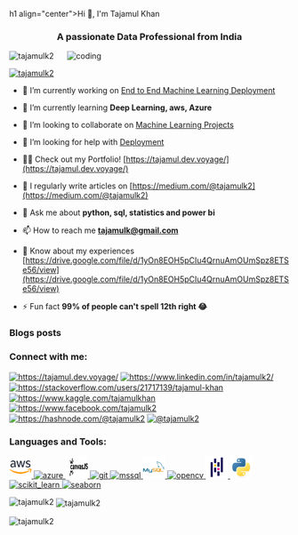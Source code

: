 h1 align="center">Hi 👋, I'm Tajamul Khan</h1>
<h3 align="center">A passionate Data Professional from India</h3>

<img align="right" alt="coding" width="400" src="https://media4.giphy.com/media/Xewa8pwHHvzheQFKDD/giphy.gif">

<p align="left"> <img src="https://komarev.com/ghpvc/?username=tajamulk2&label=Profile%20views&color=0e75b6&style=flat" alt="tajamulk2" /> </p>

<p align="left"> <a href="https://github.com/ryo-ma/github-profile-trophy"><img src="https://github-profile-trophy.vercel.app/?username=tajamulk2" alt="tajamulk2" /></a> </p>

- 🔭 I’m currently working on [End to End Machine Learning Deployment](https://github.com/tajamulk2/mlproject)

- 🌱 I’m currently learning **Deep Learning, aws, Azure**

- 👯 I’m looking to collaborate on [Machine Learning Projects](https://github.com/tajamulk2/mlproject)

- 🤝 I’m looking for help with [Deployment](https://github.com/tajamulk2/mlproject)

- 👨‍💻 Check out my Portfolio! [https://tajamul.dev.voyage/](https://tajamul.dev.voyage/)

- 📝 I regularly write articles on [https://medium.com/@tajamulk2](https://medium.com/@tajamulk2)

- 💬 Ask me about **python, sql, statistics and power bi**

- 📫 How to reach me **tajamulk@gmail.com**

- 📄 Know about my experiences [https://drive.google.com/file/d/1yOn8EOH5pCIu4QrnuAmOUmSpz8ETSe56/view](https://drive.google.com/file/d/1yOn8EOH5pCIu4QrnuAmOUmSpz8ETSe56/view)

- ⚡ Fun fact **99% of people can't spell 12th right 😂**

### Blogs posts
<!-- BLOG-POST-LIST:START -->
<!-- BLOG-POST-LIST:END -->

<h3 align="left">Connect with me:</h3>
<p align="left">
<a href="https://dev.to/https://tajamul.dev.voyage/" target="blank"><img align="center" src="https://raw.githubusercontent.com/rahuldkjain/github-profile-readme-generator/master/src/images/icons/Social/devto.svg" alt="https://tajamul.dev.voyage/" height="30" width="40" /></a>
<a href="https://linkedin.com/in/https://www.linkedin.com/in/tajamulk2/" target="blank"><img align="center" src="https://raw.githubusercontent.com/rahuldkjain/github-profile-readme-generator/master/src/images/icons/Social/linked-in-alt.svg" alt="https://www.linkedin.com/in/tajamulk2/" height="30" width="40" /></a>
<a href="https://stackoverflow.com/users/https://stackoverflow.com/users/21717139/tajamul-khan" target="blank"><img align="center" src="https://raw.githubusercontent.com/rahuldkjain/github-profile-readme-generator/master/src/images/icons/Social/stack-overflow.svg" alt="https://stackoverflow.com/users/21717139/tajamul-khan" height="30" width="40" /></a>
<a href="https://kaggle.com/https://www.kaggle.com/tajamulkhan" target="blank"><img align="center" src="https://raw.githubusercontent.com/rahuldkjain/github-profile-readme-generator/master/src/images/icons/Social/kaggle.svg" alt="https://www.kaggle.com/tajamulkhan" height="30" width="40" /></a>
<a href="https://fb.com/https://www.facebook.com/tajamulk2" target="blank"><img align="center" src="https://raw.githubusercontent.com/rahuldkjain/github-profile-readme-generator/master/src/images/icons/Social/facebook.svg" alt="https://www.facebook.com/tajamulk2" height="30" width="40" /></a>
<a href="https://hashnode.com/https://hashnode.com/@tajamulk2" target="blank"><img align="center" src="https://raw.githubusercontent.com/rahuldkjain/github-profile-readme-generator/master/src/images/icons/Social/hashnode.svg" alt="https://hashnode.com/@tajamulk2" height="30" width="40" /></a>
<a href="https://medium.com/@tajamulk2" target="blank"><img align="center" src="https://raw.githubusercontent.com/rahuldkjain/github-profile-readme-generator/master/src/images/icons/Social/medium.svg" alt="@tajamulk2" height="30" width="40" /></a>
</p>

<h3 align="left">Languages and Tools:</h3>
<p align="left"> <a href="https://aws.amazon.com" target="_blank" rel="noreferrer"> <img src="https://raw.githubusercontent.com/devicons/devicon/master/icons/amazonwebservices/amazonwebservices-original-wordmark.svg" alt="aws" width="40" height="40"/> </a> <a href="https://azure.microsoft.com/en-in/" target="_blank" rel="noreferrer"> <img src="https://www.vectorlogo.zone/logos/microsoft_azure/microsoft_azure-icon.svg" alt="azure" width="40" height="40"/> </a> <a href="https://canvasjs.com" target="_blank" rel="noreferrer"> <img src="https://raw.githubusercontent.com/Hardik0307/Hardik0307/master/assets/canvasjs-charts.svg" alt="canvasjs" width="40" height="40"/> </a> <a href="https://git-scm.com/" target="_blank" rel="noreferrer"> <img src="https://www.vectorlogo.zone/logos/git-scm/git-scm-icon.svg" alt="git" width="40" height="40"/> </a> <a href="https://www.microsoft.com/en-us/sql-server" target="_blank" rel="noreferrer"> <img src="https://www.svgrepo.com/show/303229/microsoft-sql-server-logo.svg" alt="mssql" width="40" height="40"/> </a> <a href="https://www.mysql.com/" target="_blank" rel="noreferrer"> <img src="https://raw.githubusercontent.com/devicons/devicon/master/icons/mysql/mysql-original-wordmark.svg" alt="mysql" width="40" height="40"/> </a> <a href="https://opencv.org/" target="_blank" rel="noreferrer"> <img src="https://www.vectorlogo.zone/logos/opencv/opencv-icon.svg" alt="opencv" width="40" height="40"/> </a> <a href="https://pandas.pydata.org/" target="_blank" rel="noreferrer"> <img src="https://raw.githubusercontent.com/devicons/devicon/2ae2a900d2f041da66e950e4d48052658d850630/icons/pandas/pandas-original.svg" alt="pandas" width="40" height="40"/> </a> <a href="https://www.python.org" target="_blank" rel="noreferrer"> <img src="https://raw.githubusercontent.com/devicons/devicon/master/icons/python/python-original.svg" alt="python" width="40" height="40"/> </a> <a href="https://scikit-learn.org/" target="_blank" rel="noreferrer"> <img src="https://upload.wikimedia.org/wikipedia/commons/0/05/Scikit_learn_logo_small.svg" alt="scikit_learn" width="40" height="40"/> </a> <a href="https://seaborn.pydata.org/" target="_blank" rel="noreferrer"> <img src="https://seaborn.pydata.org/_images/logo-mark-lightbg.svg" alt="seaborn" width="40" height="40"/> </a> </p>

<p><img align="left" src="https://github-readme-stats.vercel.app/api/top-langs?username=tajamulk2&show_icons=true&locale=en&layout=compact" alt="tajamulk2" /></p>

<p>&nbsp;<img align="center" src="https://github-readme-stats.vercel.app/api?username=tajamulk2&show_icons=true&locale=en" alt="tajamulk2" /></p>

<p><img align="center" src="https://github-readme-streak-stats.herokuapp.com/?user=tajamulk2&" alt="tajamulk2" /></p>
